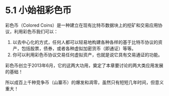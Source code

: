 # 5.1 小始祖彩色币

彩色币（Colored Coins）是一种建立在现有比特币数据块上的挖矿和交易应用协议，利用彩色币我们可以：

1. 以去中心化的方式，任何人都可以轻易地构建各种各样的基于比特币协议的资产，包括股票，债券，或者各种虚拟加密货币（即通证）等等。
2. 你可以利用彩色币协议交易任何虚拟资产，也就是说它具有交易通证的功能。

彩色币创立于2013年6月，它的这两大功用，奠定了本章要讨论的两大类应用发展的基础！

所以成百上千种竞争币（山寨币）的爆发和凋零，虽然只有短短几年时间，但意义重大！
